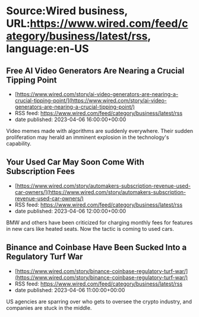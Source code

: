 # Source:Wired business, URL:https://www.wired.com/feed/category/business/latest/rss, language:en-US

## Free AI Video Generators Are Nearing a Crucial Tipping Point
 - [https://www.wired.com/story/ai-video-generators-are-nearing-a-crucial-tipping-point/](https://www.wired.com/story/ai-video-generators-are-nearing-a-crucial-tipping-point/)
 - RSS feed: https://www.wired.com/feed/category/business/latest/rss
 - date published: 2023-04-06 16:00:00+00:00

Video memes made with algorithms are suddenly everywhere. Their sudden proliferation may herald an imminent explosion in the technology's capability.

## Your Used Car May Soon Come With Subscription Fees
 - [https://www.wired.com/story/automakers-subscription-revenue-used-car-owners/](https://www.wired.com/story/automakers-subscription-revenue-used-car-owners/)
 - RSS feed: https://www.wired.com/feed/category/business/latest/rss
 - date published: 2023-04-06 12:00:00+00:00

BMW and others have been criticized for charging monthly fees for features in new cars like heated seats. Now the tactic is coming to used cars.

## Binance and Coinbase Have Been Sucked Into a Regulatory Turf War
 - [https://www.wired.com/story/binance-coinbase-regulatory-turf-war/](https://www.wired.com/story/binance-coinbase-regulatory-turf-war/)
 - RSS feed: https://www.wired.com/feed/category/business/latest/rss
 - date published: 2023-04-06 11:00:00+00:00

US agencies are sparring over who gets to oversee the crypto industry, and companies are stuck in the middle.

